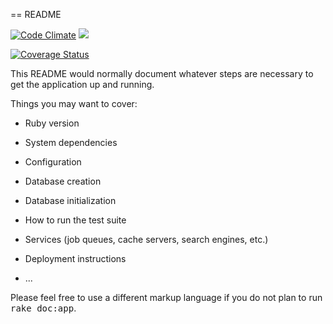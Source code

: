 == README

[![Code Climate](https://codeclimate.com/github/andela-oosiname/bonvoyage/badges/gpa.svg)](https://codeclimate.com/github/andela-oosiname/bonvoyage)
<a href="https://codeclimate.com/github/andela-oosiname/bonvoyage/coverage"><img src="https://codeclimate.com/github/andela-oosiname/bonvoyage/badges/coverage.svg" /></a>

[![Coverage Status](https://coveralls.io/repos/github/andela-oosiname/bonvoyage/badge.svg?branch=ft-manage-user-bookings-112728597)](https://coveralls.io/github/andela-oosiname/bonvoyage?branch=ft-manage-user-bookings-112728597)

This README would normally document whatever steps are necessary to get the
application up and running.

Things you may want to cover:

* Ruby version

* System dependencies

* Configuration

* Database creation

* Database initialization

* How to run the test suite

* Services (job queues, cache servers, search engines, etc.)

* Deployment instructions

* ...


Please feel free to use a different markup language if you do not plan to run
<tt>rake doc:app</tt>.

